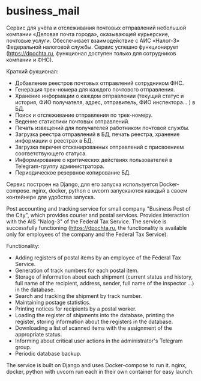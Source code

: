 # business_mail

Сервис для учёта и отслеживания почтовых отправлений небольшой компании «Деловая почта города», оказывающей курьерские, почтовые услуги.
Обеспечивает взаимодействие с АИС «Налог-3» Федеральной налоговой службы.
Сервис успешно функционирует (https://dpochta.ru, функционал доступен только для сотрудников компании и ФНС).

Краткий фукционал:
- Добавление реестров почтовых отправлений сотрудником ФНС.
- Генерация трек-номера для каждого почтового отправления.
- Хранение информации о каждом отправлении (текущий статус и история, ФИО получателя, адрес, отправитель, ФИО инспектора... ) в БД.
- Поиск и отслеживание отправления по трек-номеру.
- Ведение статистики почтовых отправлений.
- Печать извещений для получателей работником почтовой службы.
- Загрузка реестра отправлений в БД, печать реестра, хранение информации о реестрах в БД.
- Загрузка перечня отсканированных отправлений с присвоением соответствующего статуса.
- Информирование о критических действиях пользователей в Telegram-группу администратора.
- Периодическое резервное копирование БД.

Сервис построен на Django, для его запуска используется Docker-compose.
nginx, docker, python c uvcorn запускаются каждый в своем контейнере для удобства запуска.


Post accounting and tracking service for small company "Business Post of the City", which provides courier and postal services.
Provides interaction with the AIS "Nalog-3" of the Federal Tax Service.
The service is successfully functioning (https://dpochta.ru, the functionality is available only for employees of the company and the Federal Tax Service).

Functionality:
- Adding registers of postal items by an employee of the Federal Tax Service.
- Generation of track numbers for each postal item.
- Storage of information about each shipment (current status and history, full name of the recipient, address, sender, full name of the inspector ...) in the database.
- Search and tracking the shipment by track number.
- Maintaining postage statistics.
- Printing notices for recipients by a postal worker.
- Loading the register of shipments into the database, printing the register, storing information about the registers in the database.
- Downloading a list of scanned items with the assignment of the appropriate status.
- Informing about critical user actions in the administrator's Telegram group.
- Periodic database backup.

The service is built on Django and uses Docker-compose to run it.
nginx, docker, python with uvcorn run each in their own container for easy launch.